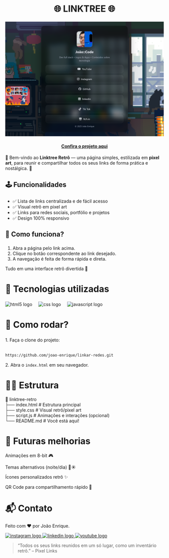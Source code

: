 <h1 align="center">🌐 LINKTREE 🌐</h1>

###

<img src="preview.png"/>

<h4 align="center"><a href="https://joao-enrique.github.io/linkar-redes/">Confira o projeto aqui</a></h4>

👾 Bem-vindo ao **Linktree Retrô** — uma página simples, estilizada em **pixel art**, para reunir e compartilhar todos os seus links de forma prática e nostálgica. 🚀

###

<h2 align="left">🕹️ Funcionalidades</h2>

###
- ✅ Lista de links centralizada e de fácil acesso  
- ✅ Visual retrô em pixel art  
- ✅ Links para redes sociais, portfólio e projetos  
- ✅ Design 100% responsivo  

###

<h2 align="left">🧠 Como funciona?</h2>

###
1. Abra a página pelo link acima.  
2. Clique no botão correspondente ao link desejado.  
3. A navegação é feita de forma rápida e direta.  

Tudo em uma interface retrô divertida 🎨

###

<h1 align="left">💾 Tecnologias utilizadas</h1>

###
<div align="left">
  <img src="https://cdn.jsdelivr.net/gh/devicons/devicon/icons/html5/html5-original.svg" height="40" alt="html5 logo"  />
  <img width="12" />
  <img src="https://cdn.jsdelivr.net/gh/devicons/devicon/icons/css3/css3-original.svg" height="40" alt="css logo"  />
  <img width="12" />
  <img src="https://cdn.jsdelivr.net/gh/devicons/devicon/icons/javascript/javascript-original.svg" height="40" alt="javascript logo"  />
</div>

###

<h1 align="left">🧪 Como rodar?</h1>

###
<p align="left">1. Faça o clone do projeto:</p>

```bash

https://github.com/joao-enrique/linkar-redes.git

```

<p align="left">2. Abra o <code>index.html</code> em seu navegador.</p>
<h1 align="left">👨‍💻 Estrutura</h1>

📁 linktree-retro<br>
├── index.html # Estrutura principal<br>
├── style.css # Visual retrô/pixel art<br>
├── script.js # Animações e interações (opcional)<br>
└── README.md # Você está aqui!

<h1 align="left">🔮 Futuras melhorias</h1>

Animações em 8-bit 🎮

Temas alternativos (noite/dia) 🌙☀️

Ícones personalizados retrô ✨

QR Code para compartilhamento rápido 📱

<h1 align="left">📬 Contato</h1> <p align="left">Feito com ❤️ por João Enrique.</p> <div align="left"> <a href="https://www.instagram.com/joao__dev/" target="_blank"> <img src="https://raw.githubusercontent.com/maurodesouza/profile-readme-generator/master/src/assets/icons/social/instagram/default.svg" width="52" height="40" alt="instagram logo" /> </a> <a href="https://www.linkedin.com/in/joao-enrique-dev/" target="_blank"> <img src="https://raw.githubusercontent.com/maurodesouza/profile-readme-generator/master/src/assets/icons/social/linkedin/default.svg" width="52" height="40" alt="linkedin logo" /> </a> <a href="https://www.youtube.com/@joao__dev" target="_blank"> <img src="https://raw.githubusercontent.com/maurodesouza/profile-readme-generator/master/src/assets/icons/social/youtube/default.svg" width="52" height="40" alt="youtube logo" /> </a> </div>

> “Todos os seus links reunidos em um só lugar, como um inventário retrô.” – Pixel Links


